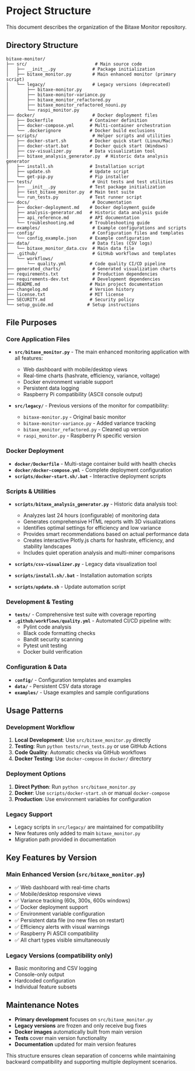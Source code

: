 # Project Structure

This document describes the organization of the Bitaxe Monitor repository.

## Directory Structure

```
bitaxe-monitor/
├── src/                          # Main source code
│   ├── __init__.py              # Package initialization
│   ├── bitaxe_monitor.py        # Main enhanced monitor (primary script)
│   └── legacy/                  # Legacy versions (deprecated)
│       ├── bitaxe-monitor.py
│       ├── bitaxe-monitor-variance.py
│       ├── bitaxe_monitor_refactored.py
│       ├── bitaxe_monitor_refactored_nouni.py
│       └── raspi_monitor.py
├── docker/                      # Docker deployment files
│   ├── Dockerfile              # Container definition
│   ├── docker-compose.yml      # Multi-container orchestration
│   └── .dockerignore           # Docker build exclusions
├── scripts/                     # Helper scripts and utilities
│   ├── docker-start.sh         # Docker quick start (Linux/Mac)
│   ├── docker-start.bat        # Docker quick start (Windows)
│   ├── csv-visualizer.py       # Data visualization tool
│   ├── bitaxe_analysis_generator.py  # Historic data analysis generator
│   ├── install.sh              # Installation script
│   ├── update.sh               # Update script
│   └── get-pip.py              # Pip installer
├── tests/                       # Unit tests and test utilities
│   ├── __init__.py             # Test package initialization
│   ├── test_bitaxe_monitor.py  # Main test suite
│   └── run_tests.py            # Test runner script
├── docs/                        # Documentation
│   ├── docker-deployment.md    # Docker deployment guide
│   ├── analysis-generator.md   # Historic data analysis guide
│   ├── api_reference.md        # API documentation
│   └── troubleshooting.md      # Troubleshooting guide
├── examples/                    # Example configurations and scripts
├── config/                      # Configuration files and templates
│   └── config_example.json     # Example configuration
├── data/                        # Data files (CSV logs)
│   └── bitaxe_monitor_data.csv  # Main data file
├── .github/                     # GitHub workflows and templates
│   └── workflows/
│       └── quality.yml         # Code quality CI/CD pipeline
├── generated_charts/            # Generated visualization charts
├── requirements.txt             # Production dependencies
├── requirements-dev.txt         # Development dependencies
├── README.md                   # Main project documentation
├── changelog.md                # Version history
├── license.txt                 # MIT license
├── SECURITY.md                 # Security policy
└── setup_guide.md             # Setup instructions
```

## File Purposes

### Core Application Files

- **`src/bitaxe_monitor.py`** - The main enhanced monitoring application with all features:
  - Web dashboard with mobile/desktop views
  - Real-time charts (hashrate, efficiency, variance, voltage)
  - Docker environment variable support
  - Persistent data logging
  - Raspberry Pi compatibility (ASCII console output)

- **`src/legacy/`** - Previous versions of the monitor for compatibility:
  - `bitaxe-monitor.py` - Original basic monitor
  - `bitaxe-monitor-variance.py` - Added variance tracking
  - `bitaxe_monitor_refactored.py` - Cleaned up version
  - `raspi_monitor.py` - Raspberry Pi specific version

### Docker Deployment

- **`docker/Dockerfile`** - Multi-stage container build with health checks
- **`docker/docker-compose.yml`** - Complete deployment configuration
- **`scripts/docker-start.sh/.bat`** - Interactive deployment scripts

### Scripts & Utilities

- **`scripts/bitaxe_analysis_generator.py`** - Historic data analysis tool:
  - Analyzes last 24 hours (configurable) of monitoring data
  - Generates comprehensive HTML reports with 3D visualizations
  - Identifies optimal settings for efficiency and low variance
  - Provides smart recommendations based on actual performance data
  - Creates interactive Plotly.js charts for hashrate, efficiency, and stability landscapes
  - Includes quiet operation analysis and multi-miner comparisons

- **`scripts/csv-visualizer.py`** - Legacy data visualization tool
- **`scripts/install.sh/.bat`** - Installation automation scripts
- **`scripts/update.sh`** - Update automation script

### Development & Testing

- **`tests/`** - Comprehensive test suite with coverage reporting
- **`.github/workflows/quality.yml`** - Automated CI/CD pipeline with:
  - Pylint code analysis
  - Black code formatting checks
  - Bandit security scanning
  - Pytest unit testing
  - Docker build verification

### Configuration & Data

- **`config/`** - Configuration templates and examples
- **`data/`** - Persistent CSV data storage
- **`examples/`** - Usage examples and sample configurations

## Usage Patterns

### Development Workflow

1. **Local Development**: Use `src/bitaxe_monitor.py` directly
2. **Testing**: Run `python tests/run_tests.py` or use GitHub Actions
3. **Code Quality**: Automatic checks via GitHub workflows
4. **Docker Testing**: Use `docker-compose` in `docker/` directory

### Deployment Options

1. **Direct Python**: Run `python src/bitaxe_monitor.py`
2. **Docker**: Use `scripts/docker-start.sh` or manual `docker-compose`
3. **Production**: Use environment variables for configuration

### Legacy Support

- Legacy scripts in `src/legacy/` are maintained for compatibility
- New features only added to main `bitaxe_monitor.py`
- Migration path provided in documentation

## Key Features by Version

### Main Enhanced Version (`src/bitaxe_monitor.py`)
- ✅ Web dashboard with real-time charts
- ✅ Mobile/desktop responsive views  
- ✅ Variance tracking (60s, 300s, 600s windows)
- ✅ Docker deployment support
- ✅ Environment variable configuration
- ✅ Persistent data file (no new files on restart)
- ✅ Efficiency alerts with visual warnings
- ✅ Raspberry Pi ASCII compatibility
- ✅ All chart types visible simultaneously

### Legacy Versions (compatibility only)
- Basic monitoring and CSV logging
- Console-only output
- Hardcoded configuration
- Individual feature subsets

## Maintenance Notes

- **Primary development** focuses on `src/bitaxe_monitor.py`
- **Legacy versions** are frozen and only receive bug fixes
- **Docker images** automatically built from main version
- **Tests** cover main version functionality
- **Documentation** updated for main version features

This structure ensures clean separation of concerns while maintaining backward compatibility and supporting multiple deployment scenarios.
